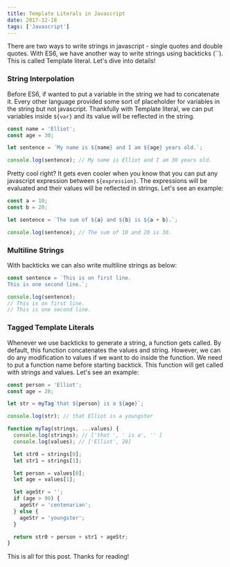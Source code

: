 ```yaml
---
title: Template Literals in Javascript
date: 2017-12-18
tags: ['Javascript']
---
```


<p class='intro'>There are two ways to write strings in javascript - single quotes and double quotes. With ES6, we have another way to write strings using backticks (``). This is called Template literal. Let's dive into details!
</p>

### String Interpolation

Before ES6, if wanted to put a variable in the string we had to concatenate it. Every other language provided some sort of placeholder for variables in the string but not javascript. Thankfully with Template literal, we can put variables inside `${var}` and its value will be reflected in the string.

```js
const name = 'Elliot';
const age = 30;

let sentence = `My name is ${name} and I am ${age} years old.`;

console.log(sentence); // My name is Elliot and I am 30 years old.
```

Pretty cool right? It gets even cooler when you know that you can put any javascript expression between `${expression}`. The expressions will be evaluated and their values will be reflected in strings. Let's see an example:

```js
const a = 10;
const b = 20;

let sentence = `The sum of ${a} and ${b} is ${a + b}.`;

console.log(sentence); // The sum of 10 and 20 is 30.
```

### Multiline Strings

With backticks we can also write multiline strings as below:

```js
const sentence = `This is on first line.
This is one second line.`;

console.log(sentence);
// This is on first line.
// This is one second line.
```

### Tagged Template Literals

Whenever we use backticks to generate a string, a function gets called. By default, this function concatenates the values and string. However, we can do any modification to values if we want to do inside the function. We need to put a function name before starting backtick. This function will get called with strings and values. Let's see an example:

```js
const person = 'Elliot';
const age = 28;

let str = myTag`that ${person} is a ${age}`;

console.log(str); // that Elliot is a youngster

function myTag(strings, ...values) {
  console.log(strings); // ['that ', ' is a', '' ]
  console.log(values); // ['Elliot', 28]

  let str0 = strings[0];
  let str1 = strings[1];

  let person = values[0];
  let age = values[1];

  let ageStr = '';
  if (age > 99) {
    ageStr = 'centenarian';
  } else {
    ageStr = 'youngster';
  }

  return str0 + person + str1 + ageStr;
}
```

This is all for this post. Thanks for reading!

